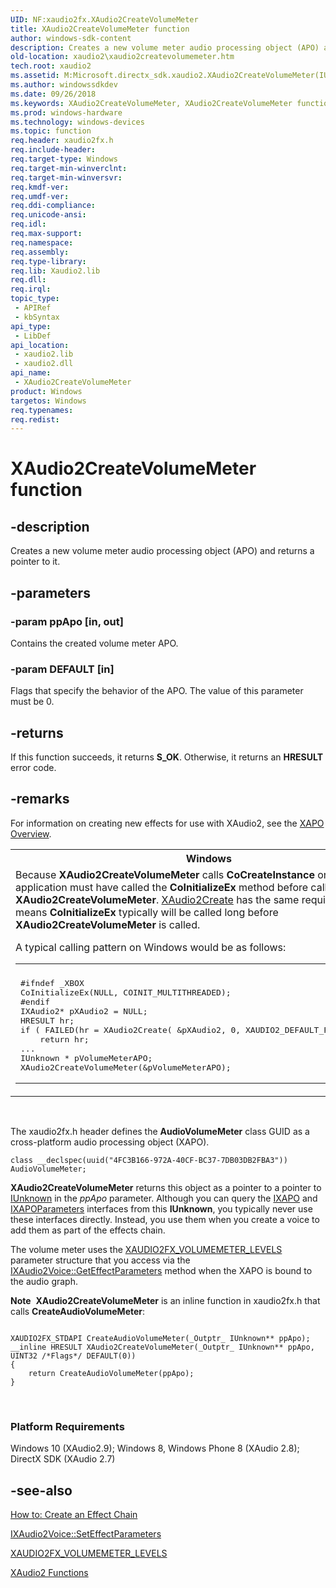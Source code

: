 ```yaml
---
UID: NF:xaudio2fx.XAudio2CreateVolumeMeter
title: XAudio2CreateVolumeMeter function
author: windows-sdk-content
description: Creates a new volume meter audio processing object (APO) and returns a pointer to it.
old-location: xaudio2\xaudio2createvolumemeter.htm
tech.root: xaudio2
ms.assetid: M:Microsoft.directx_sdk.xaudio2.XAudio2CreateVolumeMeter(IUnknown@,UINT32)
ms.author: windowssdkdev
ms.date: 09/26/2018
ms.keywords: XAudio2CreateVolumeMeter, XAudio2CreateVolumeMeter function [XAudio2 Audio Mixing APIs], xaudio2.xaudio2createvolumemeter, xaudio2fx/XAudio2CreateVolumeMeter
ms.prod: windows-hardware
ms.technology: windows-devices
ms.topic: function
req.header: xaudio2fx.h
req.include-header: 
req.target-type: Windows
req.target-min-winverclnt: 
req.target-min-winversvr: 
req.kmdf-ver: 
req.umdf-ver: 
req.ddi-compliance: 
req.unicode-ansi: 
req.idl: 
req.max-support: 
req.namespace: 
req.assembly: 
req.type-library: 
req.lib: Xaudio2.lib
req.dll: 
req.irql: 
topic_type:
 - APIRef
 - kbSyntax
api_type:
 - LibDef
api_location:
 - xaudio2.lib
 - xaudio2.dll
api_name:
 - XAudio2CreateVolumeMeter
product: Windows
targetos: Windows
req.typenames: 
req.redist: 
---
```


# XAudio2CreateVolumeMeter function


## -description


Creates a new volume meter audio processing object (APO) and returns a pointer to it.


## -parameters




### -param ppApo [in, out]

Contains the created volume meter APO.


### -param DEFAULT [in]

Flags that specify the behavior of the APO. The value of this parameter must be 0.


## -returns



If this function succeeds, it returns <b xmlns:loc="http://microsoft.com/wdcml/l10n">S_OK</b>. Otherwise, it returns an <b xmlns:loc="http://microsoft.com/wdcml/l10n">HRESULT</b> error code.




## -remarks



For information on creating new effects for use with XAudio2, see the <a href="https://msdn.microsoft.com/4fe88a0f-0234-462f-b575-e592f2c8401e">XAPO Overview</a>.

<table>
<tr>
<th>Windows</th>
</tr>
<tr>
<td>
Because <b>XAudio2CreateVolumeMeter</b> calls <b>CoCreateInstance</b> on Windows, the application must have called the <b>CoInitializeEx</b> method before calling <b>XAudio2CreateVolumeMeter</b>. <a href="https://msdn.microsoft.com/4be9b89b-9a1f-45b9-a21b-4a1beacdb9cf">XAudio2Create</a> has the same requirement, which means <b>CoInitializeEx</b> typically will be called long before <b>XAudio2CreateVolumeMeter</b> is called.



A typical calling pattern on Windows would be as follows:



<div class="code"><span codelanguage=""><table>
<tr>
<th></th>
</tr>
<tr>
<td>
<pre>#ifndef _XBOX
CoInitializeEx(NULL, COINIT_MULTITHREADED);
#endif
IXAudio2* pXAudio2 = NULL;
HRESULT hr;
if ( FAILED(hr = XAudio2Create( &amp;pXAudio2, 0, XAUDIO2_DEFAULT_PROCESSOR ) ) )
    return hr;
...
IUnknown * pVolumeMeterAPO;
XAudio2CreateVolumeMeter(&amp;pVolumeMeterAPO);
</pre>
</td>
</tr>
</table></span></div>
</td>
</tr>
</table>
 

The xaudio2fx.h header defines the <b>AudioVolumeMeter</b> class GUID as   a cross-platform audio processing object (XAPO). 

<pre class="syntax" xml:space="preserve"><code>class __declspec(uuid("4FC3B166-972A-40CF-BC37-7DB03DB2FBA3")) AudioVolumeMeter;
</code></pre>
<b>XAudio2CreateVolumeMeter</b> returns this object as a pointer to a pointer to <a href="https://msdn.microsoft.com/33f1d79a-33fc-4ce5-a372-e08bda378332">IUnknown</a> in the <i>ppApo</i> parameter. Although you can query the <a href="https://msdn.microsoft.com/21DA61D2-8EDE-496B-8513-D67121697FBA">IXAPO</a> and <a href="https://msdn.microsoft.com/0CB2BA7E-5115-449C-A538-44EDCAFFE96F">IXAPOParameters</a> interfaces from this <b>IUnknown</b>, you typically never use these interfaces directly. Instead, you use them when you create a voice to add them as part of the effects chain. 

The volume meter uses the <a href="https://msdn.microsoft.com/ede537a3-b8da-4b7b-9d45-ac3ac8b5c698">XAUDIO2FX_VOLUMEMETER_LEVELS</a> parameter structure that you access via the <a href="https://msdn.microsoft.com/75CC5E5D-74B2-4972-9E1D-D6CB4A3034CD">IXAudio2Voice::GetEffectParameters</a> method when the XAPO is bound to the audio graph.

<div class="alert"><b>Note</b>  <b>XAudio2CreateVolumeMeter</b> is an inline function in xaudio2fx.h that calls <b>CreateAudioVolumeMeter</b>: <pre class="syntax" xml:space="preserve"><code>
XAUDIO2FX_STDAPI CreateAudioVolumeMeter(_Outptr_ IUnknown** ppApo);
__inline HRESULT XAudio2CreateVolumeMeter(_Outptr_ IUnknown** ppApo, UINT32 /*Flags*/ DEFAULT(0))
{
    return CreateAudioVolumeMeter(ppApo);
}
</code></pre>
</div>
<div> </div>
<h3><a id="Platform_Requirements"></a><a id="platform_requirements"></a><a id="PLATFORM_REQUIREMENTS"></a>Platform Requirements</h3>
Windows 10 (XAudio2.9); Windows 8, Windows Phone 8 (XAudio 2.8); DirectX SDK (XAudio 2.7)




## -see-also




<a href="https://msdn.microsoft.com/4c33bd83-2654-cd6f-ea6c-bbc0d5872638">How to: Create an Effect Chain</a>



<a href="https://msdn.microsoft.com/7A5217AE-D7D6-4D92-A14E-DA36854F4D3E">IXAudio2Voice::SetEffectParameters</a>



<a href="https://msdn.microsoft.com/ede537a3-b8da-4b7b-9d45-ac3ac8b5c698">XAUDIO2FX_VOLUMEMETER_LEVELS</a>



<a href="https://msdn.microsoft.com/870a0425-3226-7848-bcc0-0ba7145135cb">XAudio2 Functions</a>
 

 

